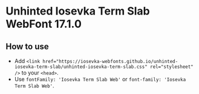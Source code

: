 # Unhinted Iosevka Term Slab WebFont 17.1.0

## How to use

- Add `<link href="https://iosevka-webfonts.github.io/unhinted-iosevka-term-slab/unhinted-iosevka-term-slab.css" rel="stylesheet" />` to your `<head>`.
- Use `fontFamily: 'Iosevka Term Slab Web'` or `font-family: 'Iosevka Term Slab Web'`.
